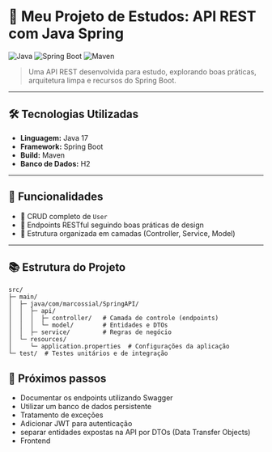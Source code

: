 # 🍃 Meu Projeto de Estudos: API REST com Java Spring

![Java](https://img.shields.io/badge/Java-17-blue?logo=java&logoColor=white)
![Spring Boot](https://img.shields.io/badge/Spring%20Boot-3.5.4-green?logo=spring&logoColor=white)
![Maven](https://img.shields.io/badge/Maven-4.0-red?logo=apachemaven&logoColor=white)

> Uma API REST desenvolvida para estudo, explorando boas práticas, arquitetura limpa e recursos do Spring Boot.

---

## 🛠 Tecnologias Utilizadas

- **Linguagem:** Java 17
- **Framework:** Spring Boot
- **Build:** Maven
- **Banco de Dados:** H2

---

## 🚀 Funcionalidades

- 🔹 CRUD completo de `User`
- 🔹 Endpoints RESTful seguindo boas práticas de design
- 🔹 Estrutura organizada em camadas (Controller, Service, Model)

---

## 📚 Estrutura do Projeto

```text
src/
├─ main/
│  ├─ java/com/marcossial/SpringAPI/
│  │  ├─ api/
│  │  │  ├─ controller/   # Camada de controle (endpoints)
│  │  │  └─ model/        # Entidades e DTOs
│  │  ├─ service/         # Regras de negócio
│  └─ resources/
│     └─ application.properties  # Configurações da aplicação
└─ test/  # Testes unitários e de integração
```

## 📝 Próximos passos

- Documentar os endpoints utilizando Swagger
- Utilizar um banco de dados persistente
- Tratamento de exceções
- Adicionar JWT para autenticação
- separar entidades expostas na API por DTOs (Data Transfer Objects)
- Frontend

